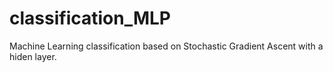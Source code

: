 # classification_MLP
Machine Learning classification based on Stochastic Gradient Ascent with a hiden layer.
